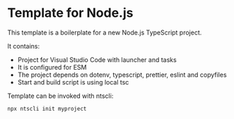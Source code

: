 # Template for Node.js

This template is a boilerplate for a new Node.js TypeScript project.

It contains:
- Project for Visual Studio Code with launcher and tasks
- It is configured for ESM
- The project depends on dotenv, typescript, prettier, eslint and copyfiles
- Start and build script is using local tsc

Template can be invoked with ntscli:
```
npx ntscli init myproject
```
